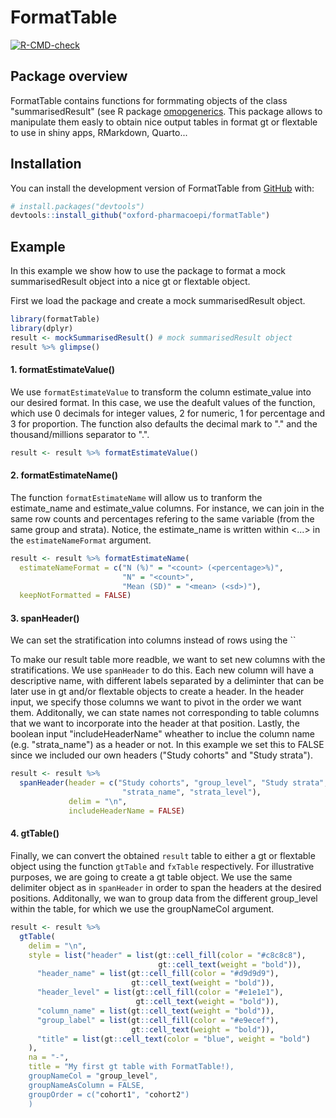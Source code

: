# FormatTable

<!-- badges: start -->

[![R-CMD-check](https://github.com/catalamarti/gtSummarisedResult/actions/workflows/R-CMD-check.yaml/badge.svg)](https://github.com/catalamarti/gtSummarisedResult/actions/workflows/R-CMD-check.yaml)
<!-- badges: end -->

## Package overview

FormatTable contains functions for formmating objects of the class "summarisedResult" (see R package [omopgenerics](https://cran.r-project.org/web/packages/omopgenerics/index.html). This package allows to manipulate them easly to obtain nice output tables in format gt or flextable to use in shiny apps, RMarkdown, Quarto...


## Installation

You can install the development version of FormatTable from
[GitHub](https://github.com/) with:

``` r
# install.packages("devtools")
devtools::install_github("oxford-pharmacoepi/formatTable")
```

## Example

In this example we show how to use the package to format a mock summarisedResult object into a nice gt or flextable object.

First we load the package and create a mock summarisedResult object.

``` r
library(formatTable)
library(dplyr)
result <- mockSummarisedResult() # mock summarisedResult object
result %>% glimpse()
```

#### 1. formatEstimateValue()
We use `formatEstimateValue` to transform the column estimate_value into our desired format. In this case, we use the deafult values of the function, which use 0 decimals for integer values, 2 for numeric, 1 for percentage and 3 for proportion. The function also defaults the decimal mark to "." and the thousand/millions separator to ".".

``` r
result <- result %>% formatEstimateValue()
```

#### 2. formatEstimateName()
The function `formatEstimateName` will allow us to tranform the estimate_name and estimate_value columns. For instance, we can join in the same row counts and percentages refering to the same variable (from the same group and strata). Notice, the estimate_name is written within <...> in the `estimateNameFormat` argument.
``` r
result <- result %>% formatEstimateName(
  estimateNameFormat = c("N (%)" = "<count> (<percentage>%)",
                         "N" = "<count>",
                         "Mean (SD)" = "<mean> (<sd>)"),
  keepNotFormatted = FALSE)
```

#### 3. spanHeader()
We can set the stratification into columns instead of rows using the ``

To make our result table more readble, we want to set new columns with the stratifications. We use `spanHeader` to do this. Each new column will have a descriptive name, with different labels separated by a deliminter that can be later use in gt and/or flextable objects to create a header. 
In the header input, we specify those columns we want to pivot in the order we want them. Additonally, we can state names not corresponding to table columns that we want to incorporate into the header at that position. Lastly, the boolean input "includeHeaderName" wheather to inclue the column name (e.g. "strata_name") as a header or not. In this example we set this to FALSE since we included our own headers ("Study cohorts" and "Study strata").
``` r
result <- result %>%
  spanHeader(header = c("Study cohorts", "group_level", "Study strata",
                         "strata_name", "strata_level"),
             delim = "\n", 
             includeHeaderName = FALSE)
```

#### 4. gtTable() 
Finally, we can convert the obtained `result` table to either a gt or flextable object using the function `gtTable` and `fxTable` respectively. For illustrative purposes, we are going to create a gt table object. 
We use the same delimiter object as in `spanHeader` in order to span the headers at the desired positions. Additonally, we wan to group data from the different group_level within the table, for which we use the  groupNameCol argument.
``` r
result <- result %>%
  gtTable(
    delim = "\n",
    style = list("header" = list(gt::cell_fill(color = "#c8c8c8"),
                                 gt::cell_text(weight = "bold")),
      "header_name" = list(gt::cell_fill(color = "#d9d9d9"),
                           gt::cell_text(weight = "bold")),
      "header_level" = list(gt::cell_fill(color = "#e1e1e1"),
                            gt::cell_text(weight = "bold")),
      "column_name" = list(gt::cell_text(weight = "bold")),
      "group_label" = list(gt::cell_fill(color = "#e9ecef"),
                           gt::cell_text(weight = "bold")),
      "title" = list(gt::cell_text(color = "blue", weight = "bold")
    ),
    na = "-",
    title = "My first gt table with FormatTable!),
    groupNameCol = "group_level",
    groupNameAsColumn = FALSE,
    groupOrder = c("cohort1", "cohort2")
    )
```
